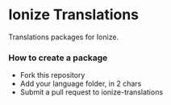 Ionize Translations
====================

Translations packages for Ionize.

### How to create a package

* Fork this repository
* Add your language folder, in 2 chars
* Submit a pull request to ionize-translations
